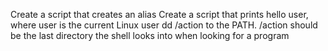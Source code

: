 Create a script that creates an alias
Create a script that prints hello user, where user is the current Linux user
dd /action to the PATH. /action should be the last directory the shell looks into when looking for a program
